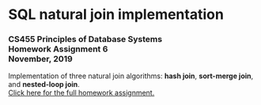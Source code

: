 # SQL natural join implementation
### CS455 Principles of Database Systems <br>Homework Assignment 6 <br>November, 2019

Implementation of three natural join algorithms: **hash join**, **sort-merge join**, and **nested-loop join**.
<br>[Click here for the full homework assignment.](https://davidtchiu.github.io/teaching/cs455/hwk6.joins/)
